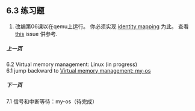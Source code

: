 ## 6.3 练习题

1. 改编第06课以在qemu上运行。 你必须实现 [identity mapping](https://wiki.osdev.org/Identity_Paging) 为此。 查看 [this](https://github.com/gaoljhy/raspberry-pi-os/issues/8) issue 供参考.

##### 上一页

6.2 Virtual memory management: Linux (in progress)  
6.1 jump backward to [Virtual memory management: my-os](../../docs/lesson06/rpi-os.md)  

##### 下一页

7.1 信号和中断等待：my-os（待完成）
